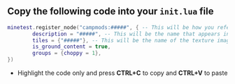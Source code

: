 ## Copy the following code into your `init.lua` file

```lua
minetest.register_node("campmods:#####", { -- This will be how you reference this block in the code
        description = "#####", -- This will be the name that appears in game
        tiles = {"#####"}, -- This will be the name of the texture image
        is_ground_content = true,
        groups = {choppy = 1},
})
```
* Highlight the code only and press **CTRL+C** to copy and **CTRL+V** to paste
